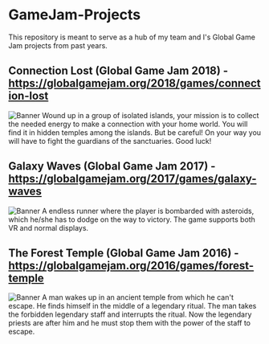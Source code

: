 # GameJam-Projects
This repository is meant to serve as a hub of my team and I's Global Game Jam projects from past years. 

## Connection Lost (Global Game Jam 2018) - https://globalgamejam.org/2018/games/connection-lost
![Banner](https://ggj.s3.amazonaws.com/styles/game_sidebar__wide/game/featured_image/banner_1_0.png)
Wound up in a group of isolated islands, your mission is to collect the needed energy to make a connection with your home world. You will find it in hidden temples among the islands. But be careful! On your way you will have to fight the guardians of the sanctuaries. Good luck!

## Galaxy Waves (Global Game Jam 2017) - https://globalgamejam.org/2017/games/galaxy-waves
![Banner](https://ggj.s3.amazonaws.com/styles/game_sidebar__wide/game/featured_image/screen2_0.png)
A endless runner where the player is bombarded with asteroids, which he/she has to dodge on the way to victory. The game supports both VR and normal displays.

## The Forest Temple (Global Game Jam 2016) - https://globalgamejam.org/2016/games/forest-temple
![Banner](https://globalgamejam.org/sites/default/files/styles/game_sidebar__wide/public/game/featured_image/image_17.png)
A man wakes up in an ancient temple from which he can't escape. He finds himself in the middle of a legendary ritual. The man takes the forbidden legendary staff and interrupts the ritual. Now the legendary priests are after him and he must stop them with the power of the staff to escape.
